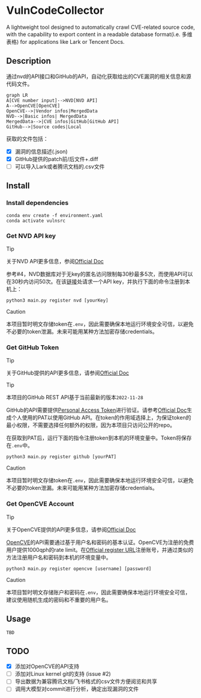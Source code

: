 # VulnCodeCollector

A lightweight tool designed to automatically crawl CVE-related source code, with the capability to export content in a readable database format(i.e. 多维表格) for applications like Lark or Tencent Docs.

## Description

通过nvd的API接口和GitHub的API，自动化获取给出的CVE漏洞的相关信息和源代码文件。

```mermaid
graph LR
A[CVE number input]-->NVD[NVD API]
A-->OpenCVE[OpenCVE]
OpenCVE-->|Vendor infos|MergedData
NVD-->|Basic infos| MergedData
MergedData-->|CVE infos|GitHub[GitHub API]
GitHub-->|Source codes|Local
```

获取的文件包括：

- [x] 漏洞的信息描述(.json)
- [x] GitHub提供的patch前/后文件+.diff
- [ ] 可以导入Lark或者腾讯文档的.csv文件

## Install

### Install dependencies

```shell
conda env create -f environment.yaml
conda activate vulnsrc
```

### Get NVD API key

>[!tip]
> 关于NVD API更多信息，参阅[Official Doc](https://nvd.nist.gov/developers/start-here)

参考#4，NVD数据库对于无key的匿名访问限制每30秒最多5次，而使用API可以在30秒内访问50次。在该[链接](https://nvd.nist.gov/developers/request-an-api-key)处请求一个API key，并执行下面的命令注册到本机上：

```shell
python3 main.py register nvd [yourKey]
```

> [!caution]
> 本项目暂时明文存储token在`.env`，因此需要确保本地运行环境安全可信，以避免不必要的token泄漏。未来可能用某种方法加密存储credentials。
>

### Get GitHub Token

> [!tip]
> 关于GitHub提供的API更多信息，请参阅[Official Doc](https://docs.github.com/zh/rest?apiVersion=2022-11-28)

> [!tip]
> 本项目的GitHub REST API基于当前最新的版本`2022-11-28`

GitHub的API需要提供[Personal Access Token](https://docs.github.com/zh/rest/authentication/authenticating-to-the-rest-api?apiVersion=2022-11-28)进行验证。请参考[Official Doc](https://docs.github.com/zh/authentication/keeping-your-account-and-data-secure/managing-your-personal-access-tokens#创建-personal-access-token-classic)生成个人使用的PAT以使用GitHub API。在token的作用域选择上，为保证token的最小权限，不需要选择任何额外的权限，因为本项目只访问公开的repo。

在获取到PAT后，运行下面的指令注册token到本机的环境变量中。Token将保存在`.env`中。

```shell
python3 main.py register github [yourPAT]
```

> [!caution]
> 本项目暂时明文存储token在`.env`，因此需要确保本地运行环境安全可信，以避免不必要的token泄漏。未来可能用某种方法加密存储credentials。

### Get OpenCVE Account

> [!tip]
> 关于OpenCVE提供的API更多信息，请参阅[Official Doc](https://docs.opencve.io/api/)

[OpenCVE](https://www.opencve.io/)的API需要通过基于用户名和密码的基本认证。OpenCVE为注册的免费用户提供1000qph的rate limit。在[Official register URL](https://app.opencve.io/signup/)注册账号，并通过类似的方法注册用户名和密码到本机的环境变量中。

```shell
python3 main.py register opencve [username] [password]
```

> [!caution]
> 本项目暂时明文存储账户和密码在`.env`，因此需要确保本地运行环境安全可信，建议使用随机生成的密码和不重要的用户名。

## Usage

```shell
TBD
```

## TODO

- [x] 添加对OpenCVE的API支持
- [ ] 添加对Linux kernel git的支持 (issue #2)
- [ ] 导出数据为兼容腾讯文档/飞书格式的csv文件方便阅览和共享
- [ ] 调用大模型对commit进行分析，确定出现漏洞的文件
